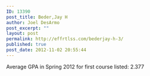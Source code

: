 ```yaml
---
ID: 13390
post_title: Beder,Jay H
author: Joel DesArmo
post_excerpt: ""
layout: post
permalink: http://effrtlss.com/bederjay-h-3/
published: true
post_date: 2012-11-02 20:55:44
---
```

<p>Average GPA in Spring 2012 for first course listed: 2.377</p>